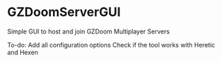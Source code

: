 # GZDoomServerGUI

Simple GUI to host and join GZDoom Multiplayer Servers

To-do:
	Add all configuration options
 	Check if the tool works with Heretic and Hexen
